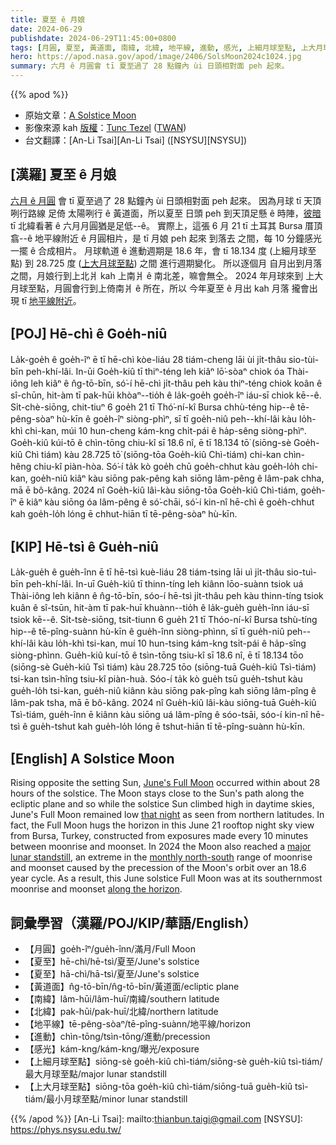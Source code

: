 ```yaml
---
title: 夏至 ê 月娘
date: 2024-06-29
publishdate: 2024-06-29T11:45:00+0800
tags: [月圓, 夏至, 黃道面, 南緯, 北緯, 地平線, 進動, 感光, 上細月球至點, 上大月球至點]
hero: https://apod.nasa.gov/apod/image/2406/SolsMoon2024c1024.jpg
summary: 六月 ê 月圓會 tī 夏至過了 28 點鐘內 ùi 日頭相對面 peh 起來。
---
```


{{% apod %}}

- 原始文章：[A Solstice Moon](https://apod.nasa.gov/apod/ap240629.html)
- 影像來源 kah [版權][copyright]：[Tunc Tezel](http://www.twanight.org/tezel) ([TWAN](http://www.twanight.org/))
- 台文翻譯：[An-Li Tsai][An-Li Tsai] ([NSYSU][NSYSU])

## [漢羅] 夏至 ê 月娘
[六月 ê 月圓][June's Full Moon] 會 tī 夏至過了 28 點鐘內 ùi 日頭相對面 peh 起來。
因為月球 tī 天頂咧行路線 足倚 太陽咧行 ê 黃道面，所以夏至 日頭 peh 到天頂足懸 ê 時陣，[彼暗][that night] tī 北緯看著 ê 六月月圓猶是足低--ê。
實際上，這張 6 月 21 tī 土耳其 Bursa 厝頂翕--ê 地平線附近 ê 月圓相片，是 tī 月娘 peh 起來 到落去 之間，每 10 分鐘感光一擺 ê 合成相片。
月球軌道 ê 進動週期是 18.6 年，會 tī 18.134 度 (上細月球至點) 到 28.725 度 ([上大月球至點][major lunar standstill]) 之間 進行週期變化。
所以逐個月 自月出到月落之間，月娘行到上北爿 kah 上南爿 ê 南北差，嘛會無仝。
2024 年月球來到 上大月球至點，月圓會行到上倚南爿 ê 所在，所以 今年夏至 ê 月出 kah 月落 攏會出現 tī [地平線附近][along the horizon]。

## [POJ] Hē-chì ê Goe̍h-niû
La̍k-goe̍h ê goe̍h-îⁿ ē tī hē-chì kòe-liáu 28 tiám-cheng lāi ùi ji̍t-thâu sio-tùi-bīn peh-khí-lâi.
In-ūi Goe̍h-kiû tī thiⁿ-téng leh kiâⁿ lō͘-sòaⁿ chiok óa Thài-iông leh kiâⁿ ê n̂g-tō-bīn, só͘-í hē-chì ji̍t-thâu peh kàu thiⁿ-téng chiok koân ê sî-chūn, hit-àm tī pak-hūi khòaⁿ--tio̍h ê la̍k-goe̍h goe̍h-îⁿ iáu-sī chiok kē--ê.
Si̍t-chè-siōng, chit-tiuⁿ 6 goe̍h 21 tī Thó͘-ní-kî Bursa chhù-téng hip--ê tē-pêng-sòaⁿ hù-kīn ê goe̍h-îⁿ siòng-phìⁿ, sī tī goe̍h-niû peh--khí-lâi kàu lo̍h-khì chi-kan, múi 10 hun-cheng kám-kng chi̍t-pái ê ha̍p-sêng siòng-phìⁿ.
Goe̍h-kiû kúi-tō ê chìn-tōng chiu-kî sī 18.6 nî, ē tī 18.134 tō͘ (siōng-sè Goe̍h-kiû Chì tiám) kàu 28.725 tō͘ (siōng-tōa Goe̍h-kiû Chì-tiám) chi-kan chìn-hêng chiu-kî piàn-hòa.
Só͘-í ta̍k kò goe̍h chū goe̍h-chhut kàu goe̍h-lo̍h chi-kan, goe̍h-niû kiâⁿ kàu siōng pak-pêng kah siōng lâm-pêng ê lâm-pak chha, mā ē bô-kâng.
2024 nî Goe̍h-kiû lâi-kàu siōng-tōa Goe̍h-kiû Chì-tiám, goe̍h-îⁿ ē kiâⁿ kàu siōng óa lâm-pêng ê só͘-chāi, só͘-í kin-nî hē-chì ê goe̍h-chhut kah goe̍h-lo̍h lóng ē chhut-hiān tī tē-pêng-sòaⁿ hù-kīn.

## [KIP] Hē-tsì ê Gue̍h-niû
La̍k-gue̍h ê gue̍h-înn ē tī hē-tsì kuè-liáu 28 tiám-tsing lāi uì ji̍t-thâu sio-tuì-bīn peh-khí-lâi.
In-uī Gue̍h-kiû tī thinn-tíng leh kiânn lōo-suànn tsiok uá Thài-iông leh kiânn ê n̂g-tō-bīn, sóo-í hē-tsì ji̍t-thâu peh kàu thinn-tíng tsiok kuân ê sî-tsūn, hit-àm tī pak-huī khuànn--tio̍h ê la̍k-gue̍h gue̍h-înn iáu-sī tsiok kē--ê.
Si̍t-tsè-siōng, tsit-tiunn 6 gue̍h 21 tī Thóo-ní-kî Bursa tshù-tíng hip--ê tē-pîng-suànn hù-kīn ê gue̍h-înn siòng-phìnn, sī tī gue̍h-niû peh--khí-lâi kàu lo̍h-khì tsi-kan, muí 10 hun-tsing kám-kng tsi̍t-pái ê ha̍p-sîng siòng-phìnn.
Gue̍h-kiû kuí-tō ê tsìn-tōng tsiu-kî sī 18.6 nî, ē tī 18.134 tōo (siōng-sè Gue̍h-kiû Tsì tiám) kàu 28.725 tōo (siōng-tuā Gue̍h-kiû Tsì-tiám) tsi-kan tsìn-hîng tsiu-kî piàn-huà.
Sóo-í ta̍k kò gue̍h tsū gue̍h-tshut kàu gue̍h-lo̍h tsi-kan, gue̍h-niû kiânn kàu siōng pak-pîng kah siōng lâm-pîng ê lâm-pak tsha, mā ē bô-kâng.
2024 nî Gue̍h-kiû lâi-kàu siōng-tuā Gue̍h-kiû Tsì-tiám, gue̍h-înn ē kiânn kàu siōng uá lâm-pîng ê sóo-tsāi, sóo-í kin-nî hē-tsì ê gue̍h-tshut kah gue̍h-lo̍h lóng ē tshut-hiān tī tē-pîng-suànn hù-kīn.

## [English] A Solstice Moon
Rising opposite the setting Sun, [June's Full Moon][June's Full Moon] occurred within about 28 hours of the solstice.
The Moon stays close to the Sun's path along the ecliptic plane and so while the solstice Sun climbed high in daytime skies, June's Full Moon remained low [that night][that night] as seen from northern latitudes.
In fact, the Full Moon hugs the horizon in this June 21 rooftop night sky view from Bursa, Turkey, constructed from exposures made every 10 minutes between moonrise and moonset.
In 2024 the Moon also reached a [major lunar standstill][major lunar standstill], an extreme in the [monthly north-south][monthly north-south] range of moonrise and moonset caused by the precession of the Moon's orbit over an 18.6 year cycle.
As a result, this June solstice Full Moon was at its southernmost moonrise and moonset [along the horizon][along the horizon].

## 詞彙學習（漢羅/POJ/KIP/華語/English）
- 【月圓】goe̍h-îⁿ/gue̍h-înn/滿月/Full Moon
- 【夏至】hē-chì/hē-tsì/夏至/June's solstice
- 【夏至】hā-chì/hā-tsì/夏至/June's solstice
- 【黃道面】n̂g-tō-bīn/n̂g-tō-bīn/黃道面/ecliptic plane
- 【南緯】lâm-hūi/lâm-huī/南緯/southern latitude
- 【北緯】pak-hūi/pak-huī/北緯/northern latitude
- 【地平線】tē-pêng-sòaⁿ/tē-pîng-suànn/地平線/horizon
- 【進動】chìn-tōng/tsìn-tōng/進動/precession
- 【感光】kám-kng/kám-kng/曝光/exposure
- 【上細月球至點】siōng-sè goe̍h-kiû chì-tiám/siōng-sè gue̍h-kiû tsì-tiám/最大月球至點/major lunar standstill
- 【上大月球至點】siōng-tōa goe̍h-kiû chì-tiám/siōng-tuā gue̍h-kiû tsì-tiám/最小月球至點/minor lunar standstill

{{% /apod %}}
[An-Li Tsai]: mailto:thianbun.taigi@gmail.com
[NSYSU]: https://phys.nsysu.edu.tw/

[copyright]: https://apod.nasa.gov/apod/fap/lib/about_apod.html#srapply
[License3]: https://creativecommons.org/licenses/by/3.0/
[License2]:https://creativecommons.org/licenses/by-nc-nd/2.0/

[June's Full Moon]:https://earthsky.org/tonight/june-full-moon/
[that night]:https://apod.nasa.gov/apod/ap240620.html
[major lunar standstill]:https://griffithobservatory.org/extreme-moon-the-major-lunar-standstills-of-2024-2025/
[monthly north-south]:https://en.wikipedia.org/wiki/Lunar_standstill
[along the horizon]:https://www.nps.gov/hocu/learn/historyculture/high-bank-works.htm
